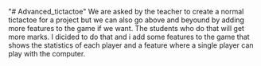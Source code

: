 "# Advanced_tictactoe" 
We are asked by the teacher to create a normal tictactoe for a project but we can also go above and beyound by adding more features to the game if we want. The students who do that will get more marks. I dicided to do that and i add some features to the game that shows the statistics of each player and a feature where a single player can play with the computer. 
